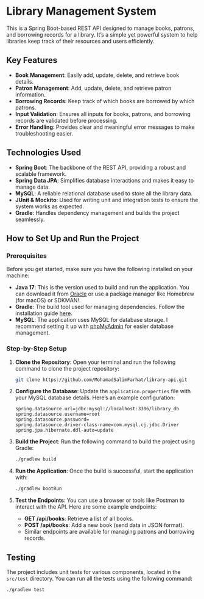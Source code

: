 # Library Management System

This is a Spring Boot-based REST API designed to manage books, patrons, and borrowing records for a library. It’s a simple yet powerful system to help libraries keep track of their resources and users efficiently.

## Key Features
- **Book Management**: Easily add, update, delete, and retrieve book details.
- **Patron Management**: Add, update, delete, and retrieve patron information.
- **Borrowing Records**: Keep track of which books are borrowed by which patrons.
- **Input Validation**: Ensures all inputs for books, patrons, and borrowing records are validated before processing.
- **Error Handling**: Provides clear and meaningful error messages to make troubleshooting easier.

## Technologies Used
- **Spring Boot**: The backbone of the REST API, providing a robust and scalable framework.
- **Spring Data JPA**: Simplifies database interactions and makes it easy to manage data.
- **MySQL**: A reliable relational database used to store all the library data.
- **JUnit & Mockito**: Used for writing unit and integration tests to ensure the system works as expected.
- **Gradle**: Handles dependency management and builds the project seamlessly.

## How to Set Up and Run the Project

### Prerequisites
Before you get started, make sure you have the following installed on your machine:

- **Java 17**: This is the version used to build and run the application. You can download it from [Oracle](https://www.oracle.com/java/technologies/javase-jdk17-downloads.html) or use a package manager like Homebrew (for macOS) or SDKMAN!.
- **Gradle**: The build tool used for managing dependencies. Follow the installation guide [here](https://gradle.org/install/).
- **MySQL**: The application uses MySQL for database storage. I recommend setting it up with [phpMyAdmin](https://www.phpmyadmin.net/) for easier database management.

### Step-by-Step Setup

1. **Clone the Repository**:
   Open your terminal and run the following command to clone the project repository:

   ```bash
   git clone https://github.com/MohamadSalimFarhat/library-api.git
   ```

2. **Configure the Database**:
   Update the `application.properties` file with your MySQL database details. Here’s an example configuration:

   ```properties
   spring.datasource.url=jdbc:mysql://localhost:3306/library_db
   spring.datasource.username=root
   spring.datasource.password=
   spring.datasource.driver-class-name=com.mysql.cj.jdbc.Driver
   spring.jpa.hibernate.ddl-auto=update
   ```

3. **Build the Project**:
   Run the following command to build the project using Gradle:

   ```bash
   ./gradlew build
   ```

4. **Run the Application**:
   Once the build is successful, start the application with:

   ```bash
   ./gradlew bootRun
   ```

5. **Test the Endpoints**:
   You can use a browser or tools like Postman to interact with the API. Here are some example endpoints:

   - **GET /api/books**: Retrieve a list of all books.
   - **POST /api/books**: Add a new book (send data in JSON format).
   - Similar endpoints are available for managing patrons and borrowing records.

## Testing
The project includes unit tests for various components, located in the `src/test` directory. You can run all the tests using the following command:

```bash
./gradlew test
```
